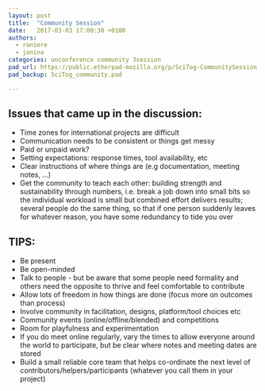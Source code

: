 ```yaml
---
layout: post
title:  "Community Session"
date:   2017-03-03 17:00:30 +0100
authors: 
  - raniere
  - janina
categories: unconference community 3session
pad_url: https://public.etherpad-mozilla.org/p/SciTog-CommunitySession
pad_backup: SciTog_community.pad

---
```


## Issues that came up in the discussion:
    
- Time zones for international projects are difficult 
- Communication needs to be consistent or things get messy
- Paid or unpaid work?
- Setting expectations: response times, tool availability, etc
- Clear instructions of where things are (e.g documentation, meeting notes, …)
- Get the community to teach each other: building strength and sustainability
  through numbers, i.e. break a job down into small bits so the individual
  workload is small but combined effort delivers results; several people do the
  same thing, so that if one person suddenly leaves for whatever reason, you
  have some redundancy to tide you over

## TIPS:

-  Be present
-  Be open-minded
-  Talk to people - but be aware that some people need formality and others need
   the opposite to thrive and feel comfortable to contribute
-  Allow lots of freedom in how things are done (focus more on outcomes than process)
-  Involve community in facilitation, designs, platform/tool choices etc
-  Community events (online/offline/blended) and competitions
-  Room for playfulness and experimentation
-  If you do meet online regularly, vary the times to allow everyone around the
   world to participate, but be clear where notes and meeting dates are stored
-  Build a small reliable core team that helps co-ordinate the next level of
   contributors/helpers/participants (whatever you call them in your project)

